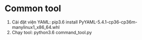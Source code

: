 # Common tool
1.	Cài đặt viện YAML: pip3.6 install PyYAML-5.4.1-cp36-cp36m-manylinux1_x86_64.whl
2.	Chạy tool: python3.6 command_tool.py
